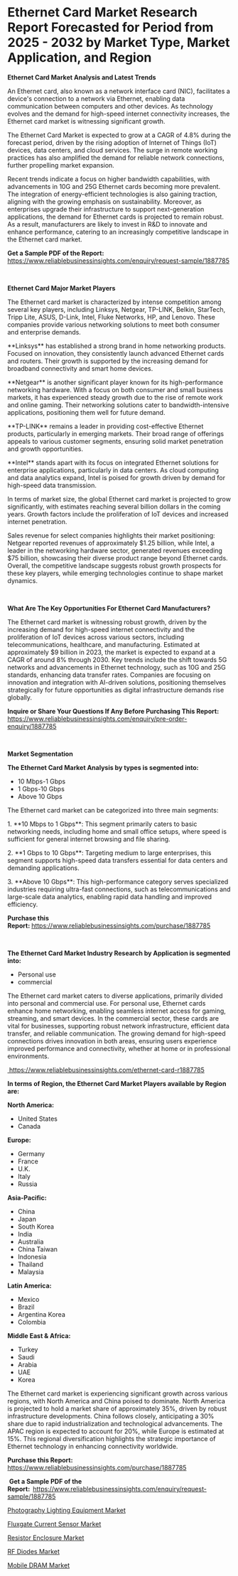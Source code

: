 <p><h1>Ethernet Card Market Research Report Forecasted for Period from 2025 -  2032 by Market Type, Market Application, and Region</h1></p><p><strong>Ethernet Card Market Analysis and Latest Trends</strong></p>
<p><p>An Ethernet card, also known as a network interface card (NIC), facilitates a device's connection to a network via Ethernet, enabling data communication between computers and other devices. As technology evolves and the demand for high-speed internet connectivity increases, the Ethernet card market is witnessing significant growth.</p><p>The Ethernet Card Market is expected to grow at a CAGR of 4.8% during the forecast period, driven by the rising adoption of Internet of Things (IoT) devices, data centers, and cloud services. The surge in remote working practices has also amplified the demand for reliable network connections, further propelling market expansion.</p><p>Recent trends indicate a focus on higher bandwidth capabilities, with advancements in 10G and 25G Ethernet cards becoming more prevalent. The integration of energy-efficient technologies is also gaining traction, aligning with the growing emphasis on sustainability. Moreover, as enterprises upgrade their infrastructure to support next-generation applications, the demand for Ethernet cards is projected to remain robust. As a result, manufacturers are likely to invest in R&D to innovate and enhance performance, catering to an increasingly competitive landscape in the Ethernet card market.</p></p>
<p><strong>Get a Sample PDF of the Report:&nbsp;</strong> <a href="https://www.reliablebusinessinsights.com/enquiry/request-sample/1887785?utm_campaign=1091&utm_medium=2&utm_source=Github&utm_content=ia&utm_term=06042025&utm_id=ethernet-card">https://www.reliablebusinessinsights.com/enquiry/request-sample/1887785</a></p>
<p>&nbsp;</p>
<p><strong>Ethernet Card Major Market Players</strong></p>
<p><p>The Ethernet card market is characterized by intense competition among several key players, including Linksys, Netgear, TP-LINK, Belkin, StarTech, Tripp Lite, ASUS, D-Link, Intel, Fluke Networks, HP, and Lenovo. These companies provide various networking solutions to meet both consumer and enterprise demands.</p><p>**Linksys** has established a strong brand in home networking products. Focused on innovation, they consistently launch advanced Ethernet cards and routers. Their growth is supported by the increasing demand for broadband connectivity and smart home devices.</p><p>**Netgear** is another significant player known for its high-performance networking hardware. With a focus on both consumer and small business markets, it has experienced steady growth due to the rise of remote work and online gaming. Their networking solutions cater to bandwidth-intensive applications, positioning them well for future demand.</p><p>**TP-LINK** remains a leader in providing cost-effective Ethernet products, particularly in emerging markets. Their broad range of offerings appeals to various customer segments, ensuring solid market penetration and growth opportunities.</p><p>**Intel** stands apart with its focus on integrated Ethernet solutions for enterprise applications, particularly in data centers. As cloud computing and data analytics expand, Intel is poised for growth driven by demand for high-speed data transmission.</p><p>In terms of market size, the global Ethernet card market is projected to grow significantly, with estimates reaching several billion dollars in the coming years. Growth factors include the proliferation of IoT devices and increased internet penetration.</p><p>Sales revenue for select companies highlights their market positioning: Netgear reported revenues of approximately $1.25 billion, while Intel, a leader in the networking hardware sector, generated revenues exceeding $75 billion, showcasing their diverse product range beyond Ethernet cards. Overall, the competitive landscape suggests robust growth prospects for these key players, while emerging technologies continue to shape market dynamics.</p></p>
<p>&nbsp;</p>
<p><strong>What Are The Key Opportunities For Ethernet Card Manufacturers?</strong></p>
<p><p>The Ethernet card market is witnessing robust growth, driven by the increasing demand for high-speed internet connectivity and the proliferation of IoT devices across various sectors, including telecommunications, healthcare, and manufacturing. Estimated at approximately $9 billion in 2023, the market is expected to expand at a CAGR of around 8% through 2030. Key trends include the shift towards 5G networks and advancements in Ethernet technology, such as 10G and 25G standards, enhancing data transfer rates. Companies are focusing on innovation and integration with AI-driven solutions, positioning themselves strategically for future opportunities as digital infrastructure demands rise globally.</p></p>
<p><strong>Inquire or Share Your Questions If Any Before Purchasing This Report:</strong> <a href="https://www.reliablebusinessinsights.com/enquiry/pre-order-enquiry/1887785?utm_campaign=1091&utm_medium=2&utm_source=Github&utm_content=ia&utm_term=06042025&utm_id=ethernet-card">https://www.reliablebusinessinsights.com/enquiry/pre-order-enquiry/1887785</a></p>
<p>&nbsp;</p>
<p><strong>Market Segmentation</strong></p>
<p><strong>The Ethernet Card Market Analysis by types is segmented into:</strong></p>
<p><ul><li>10 Mbps-1 Gbps</li><li>1 Gbps-10 Gbps</li><li>Above 10 Gbps</li></ul></p>
<p><p>The Ethernet card market can be categorized into three main segments: </p><p>1. **10 Mbps to 1 Gbps**: This segment primarily caters to basic networking needs, including home and small office setups, where speed is sufficient for general internet browsing and file sharing.</p><p>2. **1 Gbps to 10 Gbps**: Targeting medium to large enterprises, this segment supports high-speed data transfers essential for data centers and demanding applications.</p><p>3. **Above 10 Gbps**: This high-performance category serves specialized industries requiring ultra-fast connections, such as telecommunications and large-scale data analytics, enabling rapid data handling and improved efficiency.</p></p>
<p><strong>Purchase this Report:&nbsp;</strong><a href="https://www.reliablebusinessinsights.com/purchase/1887785?utm_campaign=1091&utm_medium=2&utm_source=Github&utm_content=ia&utm_term=06042025&utm_id=ethernet-card">https://www.reliablebusinessinsights.com/purchase/1887785</a></p>
<p>&nbsp;</p>
<p><strong>The Ethernet Card Market Industry Research by Application is segmented into:</strong></p>
<p><ul><li>Personal use</li><li>commercial</li></ul></p>
<p><p>The Ethernet card market caters to diverse applications, primarily divided into personal and commercial use. For personal use, Ethernet cards enhance home networking, enabling seamless internet access for gaming, streaming, and smart devices. In the commercial sector, these cards are vital for businesses, supporting robust network infrastructure, efficient data transfer, and reliable communication. The growing demand for high-speed connections drives innovation in both areas, ensuring users experience improved performance and connectivity, whether at home or in professional environments.</p></p>
<p><a href="https://www.reliablebusinessinsights.com/ethernet-card-r1887785?utm_campaign=1091&utm_medium=2&utm_source=Github&utm_content=ia&utm_term=06042025&utm_id=ethernet-card">&nbsp;https://www.reliablebusinessinsights.com/ethernet-card-r1887785</a></p>
<p><strong>In terms of Region, the Ethernet Card Market Players available by Region are:</strong></p>
<p>
    <p> <strong> North America: </strong>
        <ul>
            <li>United States</li>
            <li>Canada</li>
        </ul>
        </p> 
    <p> <strong> Europe: </strong>
        <ul>
            <li>Germany</li>
            <li>France</li>
            <li>U.K.</li>
            <li>Italy</li>
            <li>Russia</li>
        </ul>
        </p> 
    <p> <strong> Asia-Pacific: </strong>
        <ul>
            <li>China</li>
            <li>Japan</li>
            <li>South Korea</li>
            <li>India</li>
            <li>Australia</li>
            <li>China Taiwan</li>
            <li>Indonesia</li>
            <li>Thailand</li>
            <li>Malaysia</li>
        </ul>
        </p> 
    <p> <strong> Latin America: </strong>
        <ul>
            <li>Mexico</li>
            <li>Brazil</li>
            <li>Argentina Korea</li>
            <li>Colombia</li>
        </ul>
        </p> 
    <p> <strong> Middle East & Africa: </strong>
        <ul>
            <li>Turkey</li>
            <li>Saudi</li>
            <li>Arabia</li>
            <li>UAE</li>
            <li>Korea</li>
        </ul>
    </p>
    </p>
<p><p>The Ethernet card market is experiencing significant growth across various regions, with North America and China poised to dominate. North America is projected to hold a market share of approximately 35%, driven by robust infrastructure developments. China follows closely, anticipating a 30% share due to rapid industrialization and technological advancements. The APAC region is expected to account for 20%, while Europe is estimated at 15%. This regional diversification highlights the strategic importance of Ethernet technology in enhancing connectivity worldwide.</p></p>
<p><strong>Purchase this Report: </strong><a href="https://www.reliablebusinessinsights.com/purchase/1887785?utm_campaign=1091&utm_medium=2&utm_source=Github&utm_content=ia&utm_term=06042025&utm_id=ethernet-card">https://www.reliablebusinessinsights.com/purchase/1887785</a></p>
<p>&nbsp;<strong>Get a Sample PDF of the Report:&nbsp;&nbsp;</strong><a href="https://www.reliablebusinessinsights.com/enquiry/request-sample/1887785?utm_campaign=1091&utm_medium=2&utm_source=Github&utm_content=ia&utm_term=06042025&utm_id=ethernet-card">https://www.reliablebusinessinsights.com/enquiry/request-sample/1887785</a></p>
<p><strong></strong></p>
<p><p><a href="https://github.com/hurstsaqibyl/Market-Research-Report-List-1/blob/main/photography-lighting-equipment-market.md?utm_campaign=1091&utm_medium=2&utm_source=Github&utm_content=ia&utm_term=06042025&utm_id=ethernet-card">Photography Lighting Equipment Market</a></p><p><a href="https://github.com/paullsiskec4/Market-Research-Report-List-1/blob/main/fluxgate-current-sensor-market.md?utm_campaign=1091&utm_medium=2&utm_source=Github&utm_content=ia&utm_term=06042025&utm_id=ethernet-card">Fluxgate Current Sensor Market</a></p><p><a href="https://github.com/altafvaraswj/Market-Research-Report-List-1/blob/main/resistor-enclosure-market.md?utm_campaign=1091&utm_medium=2&utm_source=Github&utm_content=ia&utm_term=06042025&utm_id=ethernet-card">Resistor Enclosure Market</a></p><p><a href="https://github.com/rutupueyed/Market-Research-Report-List-1/blob/main/rf-diodes-market.md?utm_campaign=1091&utm_medium=2&utm_source=Github&utm_content=ia&utm_term=06042025&utm_id=ethernet-card">RF Diodes Market</a></p><p><a href="https://github.com/burnicndole/Market-Research-Report-List-1/blob/main/mobile-dram-market.md?utm_campaign=1091&utm_medium=2&utm_source=Github&utm_content=ia&utm_term=06042025&utm_id=ethernet-card">Mobile DRAM Market</a></p></p>